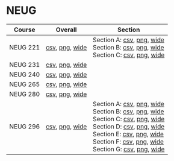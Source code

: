 # NEUG

| Course | Overall | Section |
| ------ | ------- | ------- |
| NEUG 221 | [csv](https://github.com/UCSD-Historical-Enrollment-Data/2024Fall/blob/main/overall/NEUG%20221.csv), [png](https://raw.githubusercontent.com/UCSD-Historical-Enrollment-Data/2024Fall/main/plot_overall/NEUG%20221.png), [wide](https://raw.githubusercontent.com/UCSD-Historical-Enrollment-Data/2024Fall/main/plot_overall_wide/NEUG%20221.png) | Section A: [csv](https://github.com/UCSD-Historical-Enrollment-Data/2024Fall/blob/main/section/NEUG%20221_A.csv), [png](https://raw.githubusercontent.com/UCSD-Historical-Enrollment-Data/2024Fall/main/plot_section/NEUG%20221_A.png), [wide](https://raw.githubusercontent.com/UCSD-Historical-Enrollment-Data/2024Fall/main/plot_section_wide/NEUG%20221_A.png)<br>Section B: [csv](https://github.com/UCSD-Historical-Enrollment-Data/2024Fall/blob/main/section/NEUG%20221_B.csv), [png](https://raw.githubusercontent.com/UCSD-Historical-Enrollment-Data/2024Fall/main/plot_section/NEUG%20221_B.png), [wide](https://raw.githubusercontent.com/UCSD-Historical-Enrollment-Data/2024Fall/main/plot_section_wide/NEUG%20221_B.png)<br>Section C: [csv](https://github.com/UCSD-Historical-Enrollment-Data/2024Fall/blob/main/section/NEUG%20221_C.csv), [png](https://raw.githubusercontent.com/UCSD-Historical-Enrollment-Data/2024Fall/main/plot_section/NEUG%20221_C.png), [wide](https://raw.githubusercontent.com/UCSD-Historical-Enrollment-Data/2024Fall/main/plot_section_wide/NEUG%20221_C.png) |
| NEUG 231 | [csv](https://github.com/UCSD-Historical-Enrollment-Data/2024Fall/blob/main/overall/NEUG%20231.csv), [png](https://raw.githubusercontent.com/UCSD-Historical-Enrollment-Data/2024Fall/main/plot_overall/NEUG%20231.png), [wide](https://raw.githubusercontent.com/UCSD-Historical-Enrollment-Data/2024Fall/main/plot_overall_wide/NEUG%20231.png) |  |
| NEUG 240 | [csv](https://github.com/UCSD-Historical-Enrollment-Data/2024Fall/blob/main/overall/NEUG%20240.csv), [png](https://raw.githubusercontent.com/UCSD-Historical-Enrollment-Data/2024Fall/main/plot_overall/NEUG%20240.png), [wide](https://raw.githubusercontent.com/UCSD-Historical-Enrollment-Data/2024Fall/main/plot_overall_wide/NEUG%20240.png) |  |
| NEUG 265 | [csv](https://github.com/UCSD-Historical-Enrollment-Data/2024Fall/blob/main/overall/NEUG%20265.csv), [png](https://raw.githubusercontent.com/UCSD-Historical-Enrollment-Data/2024Fall/main/plot_overall/NEUG%20265.png), [wide](https://raw.githubusercontent.com/UCSD-Historical-Enrollment-Data/2024Fall/main/plot_overall_wide/NEUG%20265.png) |  |
| NEUG 280 | [csv](https://github.com/UCSD-Historical-Enrollment-Data/2024Fall/blob/main/overall/NEUG%20280.csv), [png](https://raw.githubusercontent.com/UCSD-Historical-Enrollment-Data/2024Fall/main/plot_overall/NEUG%20280.png), [wide](https://raw.githubusercontent.com/UCSD-Historical-Enrollment-Data/2024Fall/main/plot_overall_wide/NEUG%20280.png) |  |
| NEUG 296 | [csv](https://github.com/UCSD-Historical-Enrollment-Data/2024Fall/blob/main/overall/NEUG%20296.csv), [png](https://raw.githubusercontent.com/UCSD-Historical-Enrollment-Data/2024Fall/main/plot_overall/NEUG%20296.png), [wide](https://raw.githubusercontent.com/UCSD-Historical-Enrollment-Data/2024Fall/main/plot_overall_wide/NEUG%20296.png) | Section A: [csv](https://github.com/UCSD-Historical-Enrollment-Data/2024Fall/blob/main/section/NEUG%20296_A.csv), [png](https://raw.githubusercontent.com/UCSD-Historical-Enrollment-Data/2024Fall/main/plot_section/NEUG%20296_A.png), [wide](https://raw.githubusercontent.com/UCSD-Historical-Enrollment-Data/2024Fall/main/plot_section_wide/NEUG%20296_A.png)<br>Section B: [csv](https://github.com/UCSD-Historical-Enrollment-Data/2024Fall/blob/main/section/NEUG%20296_B.csv), [png](https://raw.githubusercontent.com/UCSD-Historical-Enrollment-Data/2024Fall/main/plot_section/NEUG%20296_B.png), [wide](https://raw.githubusercontent.com/UCSD-Historical-Enrollment-Data/2024Fall/main/plot_section_wide/NEUG%20296_B.png)<br>Section C: [csv](https://github.com/UCSD-Historical-Enrollment-Data/2024Fall/blob/main/section/NEUG%20296_C.csv), [png](https://raw.githubusercontent.com/UCSD-Historical-Enrollment-Data/2024Fall/main/plot_section/NEUG%20296_C.png), [wide](https://raw.githubusercontent.com/UCSD-Historical-Enrollment-Data/2024Fall/main/plot_section_wide/NEUG%20296_C.png)<br>Section D: [csv](https://github.com/UCSD-Historical-Enrollment-Data/2024Fall/blob/main/section/NEUG%20296_D.csv), [png](https://raw.githubusercontent.com/UCSD-Historical-Enrollment-Data/2024Fall/main/plot_section/NEUG%20296_D.png), [wide](https://raw.githubusercontent.com/UCSD-Historical-Enrollment-Data/2024Fall/main/plot_section_wide/NEUG%20296_D.png)<br>Section E: [csv](https://github.com/UCSD-Historical-Enrollment-Data/2024Fall/blob/main/section/NEUG%20296_E.csv), [png](https://raw.githubusercontent.com/UCSD-Historical-Enrollment-Data/2024Fall/main/plot_section/NEUG%20296_E.png), [wide](https://raw.githubusercontent.com/UCSD-Historical-Enrollment-Data/2024Fall/main/plot_section_wide/NEUG%20296_E.png)<br>Section F: [csv](https://github.com/UCSD-Historical-Enrollment-Data/2024Fall/blob/main/section/NEUG%20296_F.csv), [png](https://raw.githubusercontent.com/UCSD-Historical-Enrollment-Data/2024Fall/main/plot_section/NEUG%20296_F.png), [wide](https://raw.githubusercontent.com/UCSD-Historical-Enrollment-Data/2024Fall/main/plot_section_wide/NEUG%20296_F.png)<br>Section G: [csv](https://github.com/UCSD-Historical-Enrollment-Data/2024Fall/blob/main/section/NEUG%20296_G.csv), [png](https://raw.githubusercontent.com/UCSD-Historical-Enrollment-Data/2024Fall/main/plot_section/NEUG%20296_G.png), [wide](https://raw.githubusercontent.com/UCSD-Historical-Enrollment-Data/2024Fall/main/plot_section_wide/NEUG%20296_G.png) |
